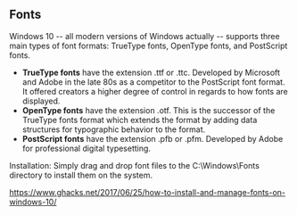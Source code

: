 
## Fonts

Windows 10 -- all modern versions of Windows actually -- supports three main types of font formats: TrueType fonts, OpenType fonts, and PostScript fonts.

-   **TrueType fonts** have the extension .ttf or .ttc. Developed by Microsoft and Adobe in the late 80s as a competitor to the PostScript font format. It offered creators a higher degree of control in regards to how fonts are displayed.
-   **OpenType fonts** have the extension .otf. This is the successor of the TrueType fonts format which extends the format by adding data structures for typographic behavior to the format.
-   **PostScript fonts** have the extension .pfb or .pfm. Developed by Adobe for professional digital typesetting.

Installation:
Simply drag and drop font files to the C:\Windows\Fonts directory to install them on the system.

https://www.ghacks.net/2017/06/25/how-to-install-and-manage-fonts-on-windows-10/

